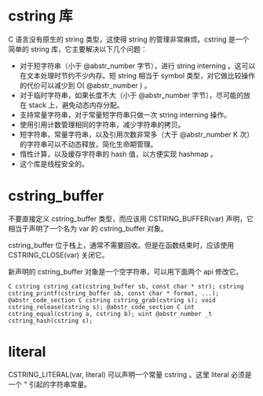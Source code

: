 # cstring 库

C 语言没有原生的 string 类型，这使得 string 的管理非常麻烦。cstring 是一个简单的 string 库，它主要解决以下几个问题：

  * 对于短字符串（小于 @abstr_number 字节），进行 string interning 。这可以在文本处理时节约不少内存。短 string 相当于 symbol 类型，对它做比较操作的代价可以减少到 O( @abstr_number ) 。
  * 对于临时字符串，如果长度不大（小于 @abstr_number 字节），尽可能的放在 stack 上，避免动态内存分配。
  * 支持常量字符串，对于常量短字符串只做一次 string interning 操作。
  * 使用引用计数管理相同的字符串，减少字符串的拷贝。
  * 短字符串，常量字符串，以及引用次数非常多（大于 @abstr_number K 次）的字符串可以不动态释放，简化生命期管理。
  * 惰性计算，以及缓存字符串的 hash 值，以方便实现 hashmap 。
  * 这个库是线程安全的。



# cstring_buffer

不要直接定义 cstring_buffer 类型，而应该用 CSTRING_BUFFER(var) 声明，它相当于声明了一个名为 var 的 cstring_buffer 对象。

cstring_buffer 位于栈上，通常不需要回收。但是在函数结束时，应该使用 CSTRING_CLOSE(var) 关闭它。

新声明的 cstring_buffer 对象是一个空字符串，可以用下面两个 api 修改它。

`C cstring cstring_cat(cstring_buffer sb, const char * str); cstring cstring_printf(cstring_buffer sb, const char * format, ...); @abstr_code_section C cstring cstring_grab(cstring s); void cstring_release(cstring s); @abstr_code_section C int cstring_equal(cstring a, cstring b); uint @abstr_number _t cstring_hash(cstring s); `

# literal

CSTRING_LITERAL(var, literal) 可以声明一个常量 cstring 。这里 literal 必须是一个 " 引起的字符串常量。
